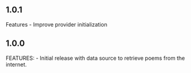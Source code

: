 ## 1.0.1

Features
    - Improve provider initialization
## 1.0.0

FEATURES:
    - Initial release with data source to retrieve poems from the internet.

